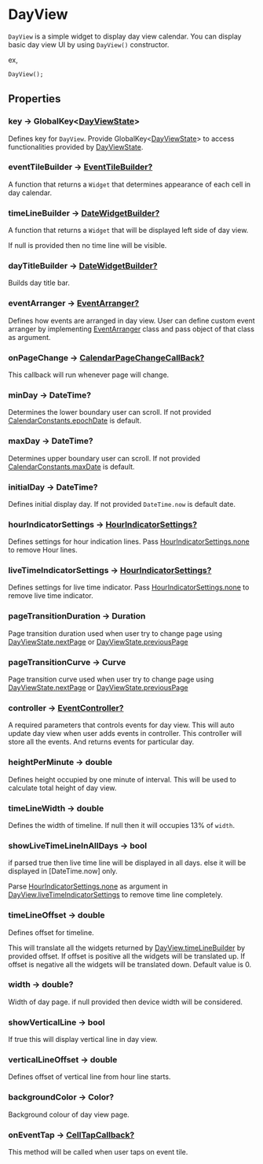 # DayView

`DayView` is a simple widget to display day view calendar. You can display basic day view UI by using `DayView()` constructor.

ex,

```dart
DayView();
```

## Properties

### key -> GlobalKey<[DayViewState](day_view_state.md)>

Defines key for `DayView`. Provide GlobalKey<[DayViewState](day_view_state.md)> to access functionalities provided by [DayViewState](day_view_state.md).

### eventTileBuilder -> [EventTileBuilder?](typedefs.md)

A function that returns a `Widget` that determines appearance of each cell in day calendar.

### timeLineBuilder -> [DateWidgetBuilder?](typedefs.md)

A function that returns a `Widget` that will be displayed left side of day view.

If null is provided then no time line will be visible.

### dayTitleBuilder -> [DateWidgetBuilder?](typedefs.md)

Builds day title bar.

### eventArranger -> [EventArranger?](event_arranger.md)

Defines how events are arranged in day view. User can define custom event arranger by implementing [EventArranger](event_arranger.md) class and pass object of that class as argument.

### onPageChange -> [CalendarPageChangeCallBack?](typedefs.md)

This callback will run whenever page will change.

### minDay -> DateTime?

Determines the lower boundary user can scroll. If not provided [CalendarConstants.epochDate](calendar_constants.md) is default.

### maxDay -> DateTime?

Determines upper boundary user can scroll. If not provided [CalendarConstants.maxDate](calendar_constants.md) is default.

### initialDay -> DateTime?

Defines initial display day. If not provided `DateTime.now` is default date.

### hourIndicatorSettings -> [HourIndicatorSettings?](hour_indicator_settings.md)

Defines settings for hour indication lines. Pass [HourIndicatorSettings.none](hour_indicator_settings.md) to remove Hour lines.

### liveTimeIndicatorSettings -> [HourIndicatorSettings?](hour_indicator_settings.md)

Defines settings for live time indicator. Pass [HourIndicatorSettings.none](hour_indicator_settings.md) to remove live time indicator.

### pageTransitionDuration -> Duration

Page transition duration used when user try to change page using [DayViewState.nextPage](day_view_state.md) or [DayViewState.previousPage](day_view_state.md)

### pageTransitionCurve -> Curve

Page transition curve used when user try to change page using [DayViewState.nextPage](day_view_state.md) or [DayViewState.previousPage](day_view_state.md)

### controller -> [EventController?](event_controller.md)

A required parameters that controls events for day view. This will auto update day view when user adds events in controller. This controller will store all the events. And returns events for particular day.

### heightPerMinute -> double

Defines height occupied by one minute of interval. This will be used to calculate total height of day view.

### timeLineWidth -> double

Defines the width of timeline. If null then it will occupies 13% of `width`.

### showLiveTimeLineInAllDays -> bool

if parsed true then live time line will be displayed in all days. else it will be displayed in [DateTime.now] only.

Parse [HourIndicatorSettings.none](hour_indicator_settings.md) as argument in [DayView.liveTimeIndicatorSettings](hour_indicator_settings.md) to remove time line completely.

### timeLineOffset -> double

Defines offset for timeline.

This will translate all the widgets returned by [DayView.timeLineBuilder](day_view.md) by provided offset. If offset is positive all the widgets will be translated up. If offset is negative all the widgets will be translated down. Default value is 0.

### width -> double?

Width of day page. if null provided then device width will be considered.

### showVerticalLine -> bool

If true this will display vertical line in day view.

### verticalLineOffset -> double

Defines offset of vertical line from hour line starts.

### backgroundColor -> Color?

Background colour of day view page.

### onEventTap -> [CellTapCallback?](typedefs.md)

This method will be called when user taps on event tile.
